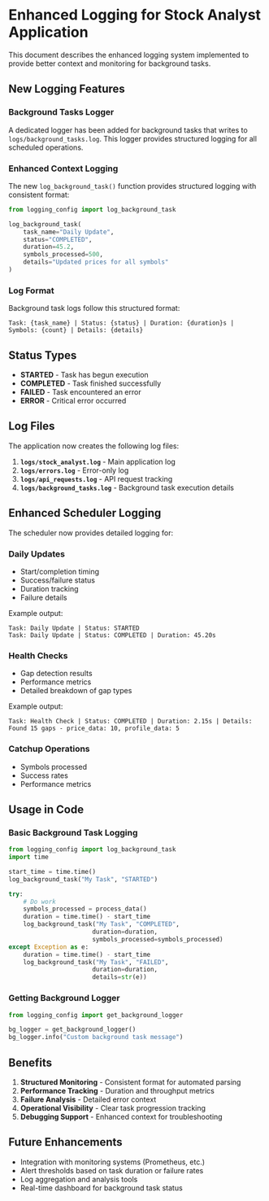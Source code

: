 # Enhanced Logging for Stock Analyst Application

This document describes the enhanced logging system implemented to provide better context and monitoring for background tasks.

## New Logging Features

### Background Tasks Logger

A dedicated logger has been added for background tasks that writes to `logs/background_tasks.log`. This logger provides structured logging for all scheduled operations.

### Enhanced Context Logging

The new `log_background_task()` function provides structured logging with consistent format:

```python
from logging_config import log_background_task

log_background_task(
    task_name="Daily Update",
    status="COMPLETED", 
    duration=45.2,
    symbols_processed=500,
    details="Updated prices for all symbols"
)
```

### Log Format

Background task logs follow this structured format:
```
Task: {task_name} | Status: {status} | Duration: {duration}s | Symbols: {count} | Details: {details}
```

## Status Types

- **STARTED** - Task has begun execution
- **COMPLETED** - Task finished successfully
- **FAILED** - Task encountered an error
- **ERROR** - Critical error occurred

## Log Files

The application now creates the following log files:

1. **`logs/stock_analyst.log`** - Main application log
2. **`logs/errors.log`** - Error-only log
3. **`logs/api_requests.log`** - API request tracking
4. **`logs/background_tasks.log`** - Background task execution details

## Enhanced Scheduler Logging

The scheduler now provides detailed logging for:

### Daily Updates
- Start/completion timing
- Success/failure status
- Duration tracking
- Failure details

Example output:
```
Task: Daily Update | Status: STARTED
Task: Daily Update | Status: COMPLETED | Duration: 45.20s
```

### Health Checks
- Gap detection results
- Performance metrics
- Detailed breakdown of gap types

Example output:
```
Task: Health Check | Status: COMPLETED | Duration: 2.15s | Details: Found 15 gaps - price_data: 10, profile_data: 5
```

### Catchup Operations
- Symbols processed
- Success rates
- Performance metrics

## Usage in Code

### Basic Background Task Logging
```python
from logging_config import log_background_task
import time

start_time = time.time()
log_background_task("My Task", "STARTED")

try:
    # Do work
    symbols_processed = process_data()
    duration = time.time() - start_time
    log_background_task("My Task", "COMPLETED", 
                       duration=duration, 
                       symbols_processed=symbols_processed)
except Exception as e:
    duration = time.time() - start_time
    log_background_task("My Task", "FAILED", 
                       duration=duration, 
                       details=str(e))
```

### Getting Background Logger
```python
from logging_config import get_background_logger

bg_logger = get_background_logger()
bg_logger.info("Custom background task message")
```

## Benefits

1. **Structured Monitoring** - Consistent format for automated parsing
2. **Performance Tracking** - Duration and throughput metrics
3. **Failure Analysis** - Detailed error context
4. **Operational Visibility** - Clear task progression tracking
5. **Debugging Support** - Enhanced context for troubleshooting

## Future Enhancements

- Integration with monitoring systems (Prometheus, etc.)
- Alert thresholds based on task duration or failure rates
- Log aggregation and analysis tools
- Real-time dashboard for background task status